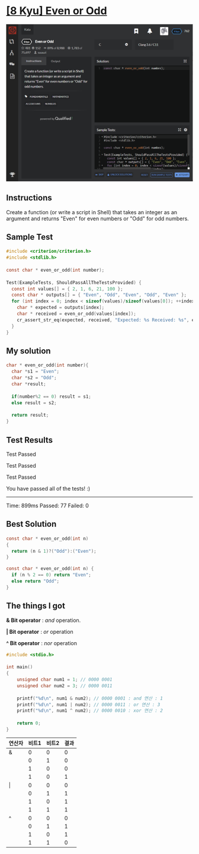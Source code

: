 # [[8 Kyu] Even or Odd](https://www.codewars.com/kata/53da3dbb4a5168369a0000fe/train/c)

![image](./Problem.png)


## Instructions

Create a function (or write a script in Shell) that takes an integer as an argument and returns "Even" for even numbers or "Odd" for odd numbers.



## Sample Test

```c
#include <criterion/criterion.h>
#include <stdlib.h>

const char * even_or_odd(int number);

Test(ExampleTests, ShouldPassAllTheTestsProvided) {
  const int values[] = { 2, 1, 6, 21, 100 };
  const char * outputs[] = { "Even", "Odd", "Even", "Odd", "Even" };
  for (int index = 0; index < sizeof(values)/sizeof(values[0]); ++index) {
    char * expected = outputs[index];
    char * received = even_or_odd(values[index]);
    cr_assert_str_eq(expected, received, "Expected: %s Received: %s", expected, received);
  }
}
```



## My solution

```c
char * even_or_odd(int number){
  char *s1 = "Even";
  char *s2 = "Odd";
  char *result;
  
  if(number%2 == 0) result = s1;
  else result = s2;
  
  return result;
}
```



## Test Results

Test Passed

Test Passed

Test Passed

You have passed all of the tests! :)

---------

Time: 899ms Passed: 77 Failed: 0



## Best Solution

```c
const char * even_or_odd(int n)
{
  return (n & 1)?("Odd"):("Even");
}
```

```c
const char * even_or_odd(int n) {
  if (n % 2 == 0) return "Even";
  else return "Odd";
}
```



## The things I got

**& Bit operator** : *and* operation.

**| Bit operator** : *or* operation

**^ Bit operator** : *nor* operation

```c
#include <stdio.h>

int main()
{
    unsigned char num1 = 1; // 0000 0001
    unsigned char num2 = 3; // 0000 0011
    
    printf("%d\n", num1 & num2); // 0000 0001 : and 연산 : 1
    printf("%d\n", num1 | num2); // 0000 0011 : or 연산 : 3
    printf("%d\n", num1 ^ num2); // 0000 0010 : xor 연산 : 2
    
  	return 0;
}
```

| 연산자 | 비트1 | 비트2 | 결과 |
| ------ | ----- | ----- | ---- |
| &      | 0     | 0     | 0    |
|        | 0     | 1     | 0    |
|        | 1     | 0     | 0    |
|        | 1     | 0     | 1    |
| \|     | 0     | 0     | 0    |
|        | 0     | 1     | 1    |
|        | 1     | 0     | 1    |
|        | 1     | 1     | 1    |
| ^      | 0     | 0     | 0    |
|        | 0     | 1     | 1    |
|        | 1     | 0     | 1    |
|        | 1     | 1     | 0    |